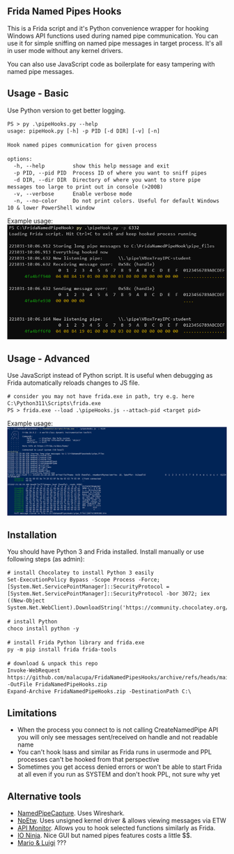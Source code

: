## Frida Named Pipes Hooks
This is a Frida script and it's Python convenience wrapper for hooking Windows API functions used during named pipe communication. You can use it for simple sniffing on named pipe messages in target process. It's all in user mode without any kernel drivers.

You can also use JavaScript code as boilerplate for easy tampering with named pipe messages.

## Usage - Basic
Use Python version to get better logging.

```
PS > py .\pipeHooks.py --help
usage: pipeHook.py [-h] -p PID [-d DIR] [-v] [-n]

Hook named pipes communication for given process

options:
  -h, --help         show this help message and exit
  -p PID, --pid PID  Process ID of where you want to sniff pipes
  -d DIR, --dir DIR  Directory of where you want to store pipe messages too large to print out in console (>200B)
  -v, --verbose      Enable verbose mode
  -n, --no-color     Do not print colors. Useful for default Windows 10 & lower PowerShell window
```

Example usage:
![Example basic usage in Python](https://raw.githubusercontent.com/malacupa/FridaNamedPipesHooks/main/img/example-py.png)

## Usage - Advanced
Use JavaScript instead of Python script. It is useful when debugging as Frida automatically reloads changes to JS file.

```
# consider you may not have frida.exe in path, try e.g. here C:\Python311\Scripts\frida.exe
PS > frida.exe --load .\pipeHooks.js --attach-pid <target pid>
```

Example usage:
![Example basic usage in JS](https://raw.githubusercontent.com/malacupa/FridaNamedPipesHooks/main/img/example-js.png)

## Installation
You should have Python 3 and Frida installed. Install manually or use following steps (as admin):

```
# install Chocolatey to install Python 3 easily
Set-ExecutionPolicy Bypass -Scope Process -Force; [System.Net.ServicePointManager]::SecurityProtocol = [System.Net.ServicePointManager]::SecurityProtocol -bor 3072; iex ((New-Object System.Net.WebClient).DownloadString('https://community.chocolatey.org/install.ps1'))

# install Python
choco install python -y

# install Frida Python library and frida.exe
py -m pip install frida frida-tools

# download & unpack this repo
Invoke-WebRequest https://github.com/malacupa/FridaNamedPipesHooks/archive/refs/heads/main.zip -OutFile FridaNamedPipeHooks.zip
Expand-Archive FridaNamedPipeHooks.zip -DestinationPath C:\
```

## Limitations

  * When the process you connect to is not calling CreateNamedPipe API you will only see messages sent/received on handle and not readable name
  * You can't hook lsass and similar as Frida runs in usermode and PPL processes can't be hooked from that perspective
  * Sometimes you get access denied errors or won't be able to start Frida at all even if you run as SYSTEM and don't hook PPL, not sure why yet

## Alternative tools

  * [NamedPipeCapture](https://github.com/Vatyx/NamedPipeCapture). Uses Wireshark.
  * [NpEtw](https://github.com/kobykahane/NpEtw). Uses unsigned kernel driver & allows viewing messages via ETW
  * [API Monitor](http://www.rohitab.com/apimonitor). Allows you to hook selected functions similarly as Frida.
  * [IO Ninja](https://ioninja.com/plugins/pipe-monitor.html). Nice GUI but named pipes features costs a little $$.
  * [Mario & Luigi](https://github.com/OmerYa/Named-Pipe-Sniffer) ???
